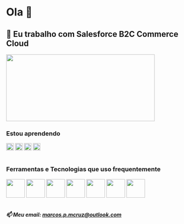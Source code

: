 # Ola 👋
## 🔭 Eu trabalho com Salesforce B2C Commerce Cloud


<div style="display: inline_block">
  <img align="center" height="180" width="400" src="https://github-readme-stats.vercel.app/api/top-langs/?username=marcos-P-R&langs_count=8&hide=html,TSQL,CSS&theme=radical&layout=compact" />
</div>

### Estou aprendendo 
<div style="display: inline_block">
  <img align="center" src="https://cdn.jsdelivr.net/gh/devicons/devicon/icons/clojure/clojure-original.svg" width="20" height="20"/>
  <img align="center" src="https://cdn.jsdelivr.net/gh/devicons/devicon/icons/go/go-original.svg" width="20" height="20"/>
  <img align="center" src="https://cdn.jsdelivr.net/gh/devicons/devicon/icons/python/python-original.svg" width="20" height="20"/>
  <img align="center" src="https://cdn.jsdelivr.net/gh/devicons/devicon/icons/elixir/elixir-original.svg" width="20" height="20"/>
</div><br>

<div style="display: inline_block">
 
  ### Ferramentas e Tecnologias que uso frequentemente
  
  <img align="center" src="https://cdn.jsdelivr.net/gh/devicons/devicon/icons/salesforce/salesforce-original.svg" width="50" height="50"/>
  <img align="center" src="https://cdn.jsdelivr.net/gh/devicons/devicon/icons/javascript/javascript-original.svg" width="50" height="50"/>
  <img align="center" src="https://cdn.jsdelivr.net/gh/devicons/devicon/icons/nodejs/nodejs-original.svg" width="50" height="50"/>
  <img align="center" src="https://cdn.jsdelivr.net/gh/devicons/devicon/icons/java/java-original-wordmark.svg" width="50" height="50"/>
  <img align="center" src="https://cdn.jsdelivr.net/gh/devicons/devicon/icons/git/git-original.svg" width="50" height="50"/>
  <img align="center" src="https://cdn.jsdelivr.net/gh/devicons/devicon/icons/docker/docker-original-wordmark.svg" width="50" height="50"/>
  <img align="center" src="https://cdn.jsdelivr.net/gh/devicons/devicon/icons/linux/linux-original.svg" width="50" height="50"/>
</div>
<br>

##### 📫 Meu email: marcos.p.mcruz@outlook.com

